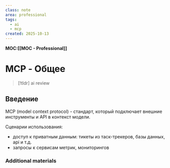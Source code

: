 ```yaml
---
class: note
area: professional
tags:
  - ai
  - mcp
created: 2025-10-13
---
```

**MOC:[[MOC - Professional]]**

# MCP - Общее

> [!tldr] ai review
> 

## Введение

MCP (model context protocol) - стандарт, который подключает внешние инструменты и API в контекст модели.

Сценарии использования:
- доступ к приватным данным: тикеты из таск-трекеров, базы данных, api и т.д.
- запросы к сервисам метрик, мониторингов



### Additional materials